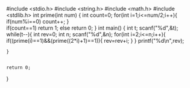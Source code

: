 #include <stdio.h>
#include <string.h>
#include <math.h>
#include <stdlib.h>
    int prime(int num)
    {
         int count=0;
         for(int i=1;i<=num/2;i++){
             if(num%i==0)
                 count++;
         }      
        if(count==1)
            return 1;
         else
        return 0;
    }
    int main() {
        int t;
        scanf("%d",&t);
        while(t--){
            int rev=0;
            int n;
            scanf("%d",&n);
            for(int i=2;i<=n;i++){
                if((prime(i)==1)&&(prime((2*i)+1)==1)){
                    rev=rev+i;
                }
            }
            printf("%d\n",rev);
            
    }
 
    
    return 0;
}
